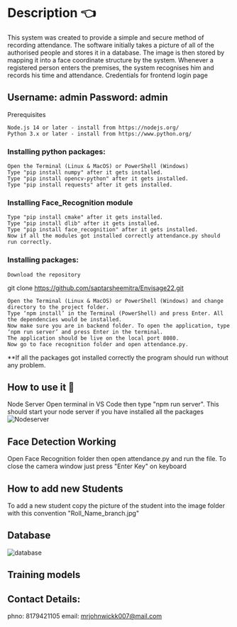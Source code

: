 # Description 👈

This system was created to provide a simple and secure method of recording attendance. The software initially takes a picture of all of the authorised people and stores it in a database. The image is then stored by mapping it into a face coordinate structure by the system. Whenever a registered person enters the premises, the system recognises him and records his time and attendance.
Credentials for frontend login page

## Username: admin Password: admin
Prerequisites

    Node.js 14 or later - install from https://nodejs.org/
    Python 3.x or later - install from https://www.python.org/

### Installing python packages:

    Open the Terminal (Linux & MacOS) or PowerShell (Windows)
    Type "pip install numpy" after it gets installed.
    Type "pip install opencv-python" after it gets installed.
    Type "pip install requests" after it gets installed.

### Installing Face_Recognition module

    Type "pip install cmake" after it gets installed.
    Type "pip install dlib" after it gets installed.
    Type "pip install face_recognition" after it gets installed.
    Now if all the modules got installed correctly attendance.py should run correctly.

### Installing packages:

    Download the repository

git clone https://github.com/saptarsheemitra/Envisage22.git

    Open the Terminal (Linux & MacOS) or PowerShell (Windows) and change directory to the project folder.
    Type ‘npm install’ in the Terminal (PowerShell) and press Enter. All the dependencies would be installed.
    Now make sure you are in backend folder. To open the application, type ‘npm run server’ and press Enter in the terminal.
    The application should be live on the local port 8080.
    Now go to face recognition folder and open attendance.py.

**If all the packages got installed correctly the program should run without any problem.
## How to use it 📖
Node Server
Open terminal in VS Code then type "npm run server". This should start your node server if you have installed all the packages
![Nodeserver](https://github.com/user-attachments/assets/d7eb2cce-bfdf-45c7-9583-987e5c0ddd3f)

## Face Detection Working
Open Face Recognition folder then open attendance.py and run the file. To close the camera window just press "Enter Key" on keyboard

## How to add new Students
To add a new student copy the picture of the student into the image folder with this convention 
"Roll_Name_branch.jpg"
## Database
![database](https://github.com/user-attachments/assets/3019ac64-b30e-4e36-a222-8ca34739a15f)

## Training models

## Contact Details: 
phno: 8179421105
email: mrjohnwickk007@mail.com

